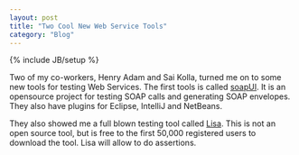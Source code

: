 ```yaml
---
layout: post
title: "Two Cool New Web Service Tools"
category: "Blog"
---
```

{% include JB/setup %}

Two of my co-workers, Henry Adam and Sai Kolla, turned me on to some new tools for testing Web Services. The first tools is called [soapUI](http://www.soapui.org/). It is an opensource project for testing SOAP calls and generating SOAP envelopes. They also have plugins for Eclipse, IntelliJ and NetBeans.

They also showed me a full blown testing tool called [Lisa](http://www.itko.com/site/products/lisa/web_services.jsp). This is not an open source tool, but is free to the first 50,000 registered users to download the tool. Lisa will allow to do assertions.